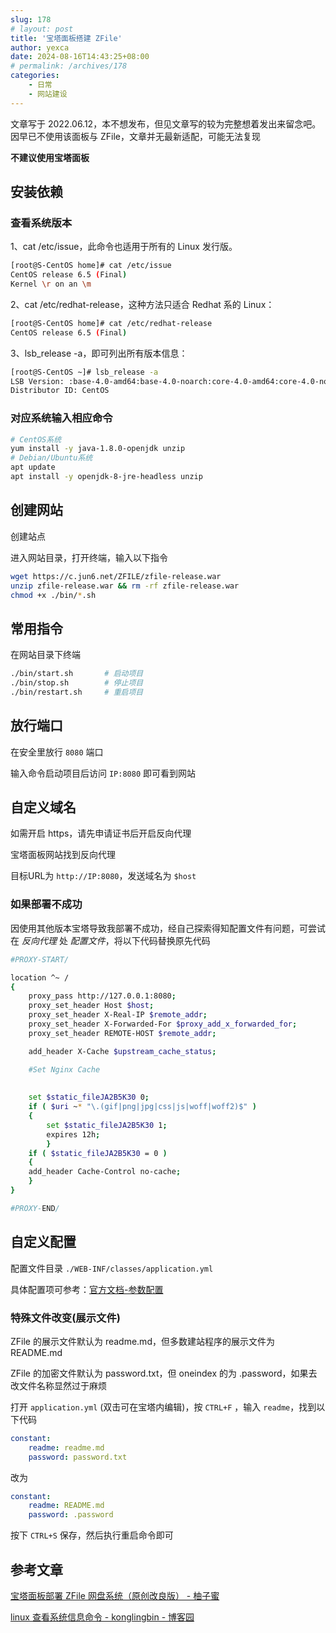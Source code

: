 ```yaml
---
slug: 178
# layout: post
title: '宝塔面板搭建 ZFile'
author: yexca
date: 2024-08-16T14:43:25+08:00
# permalink: /archives/178
categories:
    - 日常
    - 网站建设
---  
```


文章写于 2022.06.12，本不想发布，但见文章写的较为完整想着发出来留念吧。因早已不使用该面板与 ZFile，文章并无最新适配，可能无法复现

**不建议使用宝塔面板**

## 安装依赖

### 查看系统版本

1、cat /etc/issue，此命令也适用于所有的 Linux 发行版。

```bash
[root@S-CentOS home]# cat /etc/issue
CentOS release 6.5 (Final)
Kernel \r on an \m
```

2、cat /etc/redhat-release，这种方法只适合 Redhat 系的 Linux：

```bash
[root@S-CentOS home]# cat /etc/redhat-release
CentOS release 6.5 (Final)
```

 3、lsb_release -a，即可列出所有版本信息：

```bash
[root@S-CentOS ~]# lsb_release -a
LSB Version: :base-4.0-amd64:base-4.0-noarch:core-4.0-amd64:core-4.0-noarch:graphics-4.0-amd64:graphics-4.0-noarch:printing-4.0-amd64:printing-4.0-noarch
Distributor ID: CentOS
```

### 对应系统输入相应命令

```bash
# CentOS系统
yum install -y java-1.8.0-openjdk unzip 
# Debian/Ubuntu系统
apt update
apt install -y openjdk-8-jre-headless unzip
```

## 创建网站

创建站点

进入网站目录，打开终端，输入以下指令

```bash
wget https://c.jun6.net/ZFILE/zfile-release.war
unzip zfile-release.war && rm -rf zfile-release.war
chmod +x ./bin/*.sh
```

## 常用指令

在网站目录下终端

```bash
./bin/start.sh       # 启动项目
./bin/stop.sh        # 停止项目
./bin/restart.sh     # 重启项目
```

## 放行端口

在安全里放行 `8080` 端口

输入命令启动项目后访问 `IP:8080` 即可看到网站

## 自定义域名

如需开启 https，请先申请证书后开启反向代理

宝塔面板网站找到反向代理

目标URL为 `http://IP:8080`，发送域名为 `$host`

### 如果部署不成功

因使用其他版本宝塔导致我部署不成功，经自己探索得知配置文件有问题，可尝试在 *反向代理* 处 *配置文件*，将以下代码替换原先代码

```bash
#PROXY-START/

location ^~ /
{
    proxy_pass http://127.0.0.1:8080;
    proxy_set_header Host $host;
    proxy_set_header X-Real-IP $remote_addr;
    proxy_set_header X-Forwarded-For $proxy_add_x_forwarded_for;
    proxy_set_header REMOTE-HOST $remote_addr;

    add_header X-Cache $upstream_cache_status;

    #Set Nginx Cache
    
    
    set $static_fileJA2B5K30 0;
    if ( $uri ~* "\.(gif|png|jpg|css|js|woff|woff2)$" )
    {
    	set $static_fileJA2B5K30 1;
    	expires 12h;
        }
    if ( $static_fileJA2B5K30 = 0 )
    {
    add_header Cache-Control no-cache;
    }
}

#PROXY-END/
```

## 自定义配置

配置文件目录 `./WEB-INF/classes/application.yml`

具体配置项可参考：[官方文档-参数配置](https://docs.zfile.vip/#/config)

### 特殊文件改变(展示文件)

ZFile 的展示文件默认为 readme.md，但多数建站程序的展示文件为 README.md

ZFile 的加密文件默认为 password.txt，但 oneindex 的为 .password，如果去改文件名称显然过于麻烦

打开 `application.yml` (双击可在宝塔内编辑)，按 `CTRL+F` ，输入 `readme`，找到以下代码

```yaml
constant:
    readme: readme.md
    password: password.txt
```

改为

```yaml
constant:
    readme: README.md
    password: .password
```

按下 `CTRL+S` 保存，然后执行重启命令即可

## 参考文章

[宝塔面板部署 ZFile 网盘系统（原创改良版） - 柚子蜜](http://youthme.org/29.html)

[linux 查看系统信息命令 - konglingbin - 博客园](https://www.cnblogs.com/klb561/p/9157569.html)